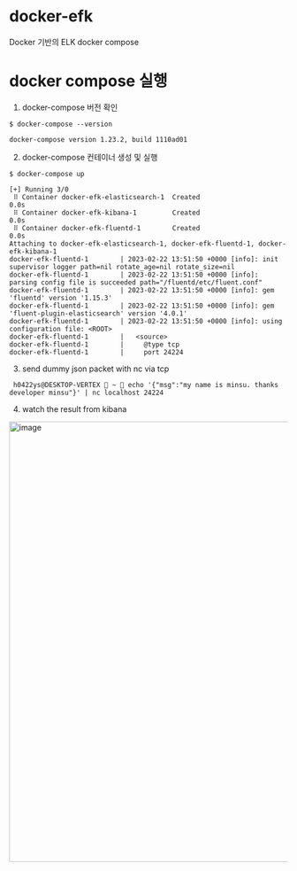 # docker-efk
Docker 기반의 ELK docker compose

# docker compose 실행
1. docker-compose 버전 확인
```shell
$ docker-compose --version

docker-compose version 1.23.2, build 1110ad01
```

2. docker-compose 컨테이너 생성 및 실행
```shell
$ docker-compose up

[+] Running 3/0
 ⠿ Container docker-efk-elasticsearch-1  Created                                                                                                      0.0s
 ⠿ Container docker-efk-kibana-1         Created                                                                                                      0.0s
 ⠿ Container docker-efk-fluentd-1        Created                                                                                                      0.0s
Attaching to docker-efk-elasticsearch-1, docker-efk-fluentd-1, docker-efk-kibana-1
docker-efk-fluentd-1        | 2023-02-22 13:51:50 +0000 [info]: init supervisor logger path=nil rotate_age=nil rotate_size=nil
docker-efk-fluentd-1        | 2023-02-22 13:51:50 +0000 [info]: parsing config file is succeeded path="/fluentd/etc/fluent.conf"
docker-efk-fluentd-1        | 2023-02-22 13:51:50 +0000 [info]: gem 'fluentd' version '1.15.3'
docker-efk-fluentd-1        | 2023-02-22 13:51:50 +0000 [info]: gem 'fluent-plugin-elasticsearch' version '4.0.1'
docker-efk-fluentd-1        | 2023-02-22 13:51:50 +0000 [info]: using configuration file: <ROOT>
docker-efk-fluentd-1        |   <source>
docker-efk-fluentd-1        |     @type tcp
docker-efk-fluentd-1        |     port 24224
```


3. send dummy json packet with nc via tcp
```shell
 h0422ys@DESKTOP-VERTEX  ~  echo '{"msg":"my name is minsu. thanks developer minsu"}' | nc localhost 24224
```


4. watch the result from kibana

<img width="795" alt="image" src="https://user-images.githubusercontent.com/37045096/220638811-e125de93-9edf-4db8-b2f0-931fe88e6d96.png">
